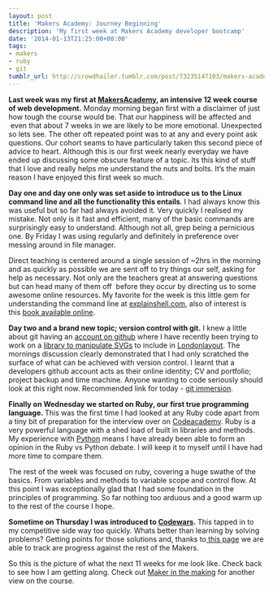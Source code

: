 ```yaml
---
layout: post
title: 'Makers Academy: Journey Beginning'
description: 'My first week at Makers Academy developer bootcamp'
date: '2014-01-13T21:25:00+00:00'
tags:
- makers
- ruby
- git
tumblr_url: http://crowdhailer.tumblr.com/post/73235147103/makers-academy-journey-beginning
---
```

<p><strong>Last week was my first at <a href="http://www.makersacademy.com/" title="Makers Academy Homepage" target="_blank">MakersAcademy</a>, an intensive 12 week course of web development.</strong> Monday morning began first with a disclaimer of just how tough the course would be. That our happiness will be affected and  even that about 7 weeks in we are likely to be more emotional. Unexpected so lets see. The other oft repeated point was to at any and every point ask questions. Our cohort seams to have particularly taken this second piece of advice to heart. Although this is our first week nearly everyday we have ended up discussing some obscure feature of a topic. Its this kind of stuff that I love and really helps me understand the nuts and bolts. It&rsquo;s the main reason I have enjoyed this first week so much.</p>
<p><!-- more --></p>
<p><strong>Day one and day one only was set aside to introduce us to the Linux command line and all the functionality this entails</strong>. I had always know this was useful but so far had always avoided it. Very quickly I realised my mistake. Not only is it fast and efficient, many of the basic commands are surprisingly easy to understand. Although not all, grep being a pernicious one. By Friday I was using regularly and definitely in preference over messing around in file manager.</p>
<p>Direct teaching is centered around a single session of ~2hrs in the morning and as quickly as possible we are sent off to try things our self, asking for help as necessary. Not only are the teachers great at answering questions but can head many of them off  before they occur by directing us to some awesome online resources. My favorite for the week is this little gem for understanding the command line at <a href="http://explainshell.com/explain?cmd=find+~+-name+%22*.txt%22+-print+%7C+grep+README+%7C+wc+-l" title="Explaining the command promt" target="_blank">explainshell.com</a>, also of interest is this <a href="http://conqueringthecommandline.com/book" title="Conquering the command line" target="_blank">book available online</a>.</p>
<p><strong>Day two and a brand new topic; version control with git.</strong> I knew a little about git having an <a href="https://github.com/CrowdHailer" title="CrowdHailer on github" target="_blank">account on github</a> where I have recently been trying to work on a <a href="https://github.com/CrowdHailer/svg_agile" title="svgAgile, waking up svg's" target="_blank">library to manipulate SVGs</a> to include in <a href="http://www.londonlayout.co.uk/" title="A new map for London's railways" target="_blank">Londonlayout</a>. The mornings discussion clearly demonstrated that I had only scratched the surface of what can be achieved with version control. I learnt that a developers github account acts as their online identity; CV and portfolio; project backup and time machine. Anyone wanting to code seriously should look at this right now. Recommended link for today - <a href="http://gitimmersion.com/" title="Git Immersion" target="_blank">git immersion</a>.</p>
<p><strong>Finally on Wednesday we started on Ruby, our first true programming language. </strong>This was the first time I had looked at any Ruby code apart from a tiny bit of preparation for the interview over on <a href="http://www.codecademy.com/tracks/ruby" title="Ruby track at Codeacademy" target="_blank">Codeacademy</a>. Ruby is a very powerful language with a shed load of built in libraries and methods. My experience with <a href="http://www.python.org/" title="Python Programming Language" target="_blank">Python</a> means I have already been able to form an opinion in the Ruby vs Python debate. I will keep it to myself until I have had more time to compare them.</p>
<p>The rest of the week was focused on ruby, covering a huge swathe of the basics. From variables and methods to variable scope and control flow. At this point I was exceptionally glad that I had some foundation in the principles of programming. So far nothing too arduous and a good warm up to the rest of the course I hope.</p>
<p><strong>Sometime on Thursday I was introduced to <a href="http://www.codewars.com/r/bOoitw" title="CodeWars" target="_blank">Codewars</a>. </strong>This tapped in to my competitive side way too quickly. Whats better than learning by solving problems? Getting points for those solutions and, thanks to<a href="http://cwscores.herokuapp.com" title="Codewars scoreboard" target="_blank"> this page</a> we are able to track are progress against the rest of the Makers. </p>
<p>So this is the picture of what the next 11 weeks for me look like. Check back to see how I am getting along. Check out <a href="http://shokunin.roon.io/maker-in-the-making" title="Maker In The Making" target="_blank">Maker in the making</a> for another view on the course.</p>
